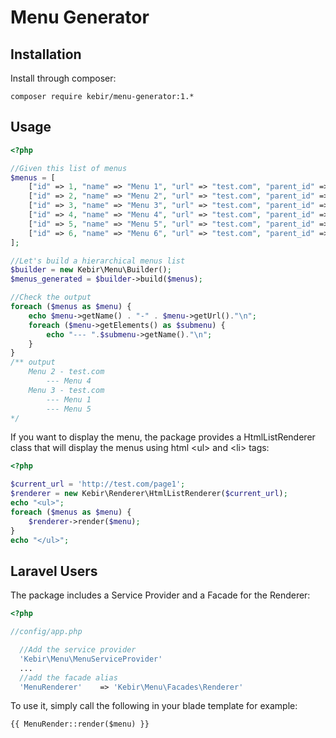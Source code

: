 Menu Generator
==============
Installation
----------------
Install through composer:

    composer require kebir/menu-generator:1.*

Usage
---------

```php
<?php

//Given this list of menus
$menus = [
    ["id" => 1, "name" => "Menu 1", "url" => "test.com", "parent_id" => 3],
    ["id" => 2, "name" => "Menu 2", "url" => "test.com", "parent_id" => 0],
    ["id" => 3, "name" => "Menu 3", "url" => "test.com", "parent_id" => 0],
    ["id" => 4, "name" => "Menu 4", "url" => "test.com", "parent_id" => 2],
    ["id" => 5, "name" => "Menu 5", "url" => "test.com", "parent_id" => 3],
    ["id" => 6, "name" => "Menu 6", "url" => "test.com", "parent_id" => 1],
];

//Let's build a hierarchical menus list
$builder = new Kebir\Menu\Builder();
$menus_generated = $builder->build($menus);

//Check the output
foreach ($menus as $menu) {
    echo $menu->getName() . "-" . $menu->getUrl()."\n";
    foreach ($menu->getElements() as $submenu) {
        echo "--- ".$submenu->getName()."\n";
    }
}
/** output
    Menu 2 - test.com
        --- Menu 4
    Menu 3 - test.com
        --- Menu 1
        --- Menu 5
*/

```

If you want to display the menu, the package provides a HtmlListRenderer
class that will display the menus using html &lt;ul&gt; and &lt;li&gt; tags:

```php
<?php

$current_url = 'http://test.com/page1';
$renderer = new Kebir\Renderer\HtmlListRenderer($current_url);
echo "<ul>";
foreach ($menus as $menu) {
    $renderer->render($menu);
}
echo "</ul>";

```

Laravel Users
-------------------

The package includes a Service Provider and a Facade for the Renderer:

```php
<?php

//config/app.php

  //Add the service provider
  'Kebir\Menu\MenuServiceProvider'
  ...
  //add the facade alias
  'MenuRenderer'    => 'Kebir\Menu\Facades\Renderer'

```
To use it, simply call the following in your blade template for example:

    {{ MenuRender::render($menu) }}
